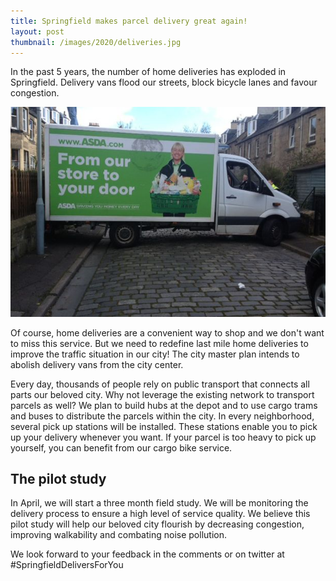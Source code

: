 ```yaml
---
title: Springfield makes parcel delivery great again!
layout: post
thumbnail: /images/2020/deliveries.jpg
---
```


In the past 5 years, the number of home deliveries has exploded in Springfield. Delivery vans flood our streets, block bicycle lanes and favour congestion. 

![Deliveries](/images/2020/deliveries.jpg)

Of course, home deliveries are a convenient way to shop and we don't want to miss this service. But we need to redefine last mile home deliveries to improve the traffic situation in our city! The city master plan intends to abolish delivery vans from the city center.

Every day, thousands of people rely on public transport that connects all parts our beloved city. Why not leverage the existing network to transport parcels as well? We plan to build hubs at the depot and to use cargo trams and buses to distribute the parcels within the city. In every neighborhood, several pick up stations will be installed. These stations enable you to pick up your delivery whenever you want. If your parcel is too heavy to pick up yourself, you can benefit from our cargo bike service. 

## The pilot study

In April, we will start a three month field study. We will be monitoring the delivery process to ensure a high level of service quality. We believe this pilot study will help our beloved city flourish by decreasing congestion, improving walkability and combating noise pollution.

We look forward to your feedback in the comments or on twitter at #SpringfieldDeliversForYou


